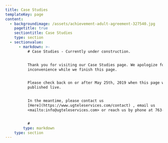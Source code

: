 ```yaml
---
title: Case Studies
templateKey: page
content:
  - backgroundimage: /assets/achievement-adult-agreement-327540.jpg
    pagetitle: true
    sectiontitle: Case Studies
    type: section
  - sectionvalue:
      - markdown: >-
          # Case Studies - Currently under construction.


          Thank you for visiting our Case Studies page. We apologize for any
          inconvenience while we finish this page.


          Please check back on or after May 25th, 2019 when this page will be
          published live.


          In the meantime, please contact us
          [Here](https://www.ugteleservices.com/contact) , email us
          <mailto:info@ugteleservices.com> or reach us by phone at 763-250-7432


          #
        type: markdown
    type: section
---
```



